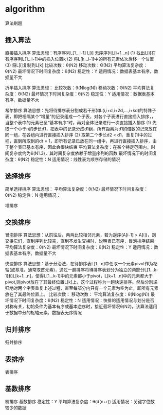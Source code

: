 # algorithm
算法刷题

## 插入算法
直接插入排序
  算法思想：有序序列L[1...i-1] L[i] 无序序列L[i+1...n]
            (1) 找出L[i]在有序序列L[1...i-1]中的插入位置k
            (2) 将L[k...i-1]中的所有元素依次后移一个位置
            (3) 将L[i]复制到L[k]
  比较次数：θ(N2)
  移动次数：Θ(N2)
  平均算法复杂度：θ(N2)
  最坏情况下时间复杂度：θ(N2)
  稳定性：Y
  适用情况：数据表基本有序，数据量不大

折半插入排序
  算法思想：
  比较次数：θ(Nlog(N))
  移动次数：Θ(N2)
  平均算法复杂度：Θ(N2)
  最坏情况下时间复杂度：θ(N2)
  稳定性：Y
  适用情况：数据表基本有序，数据量不大

希尔排序
  算法思想：先将待排序表分割成若干形如L(i,i+d,i+2d,...,i+kd)的特殊子表，即把相隔某个“增量”的记录组成一个子表，对各个子表进行直接插入排序，，当整个表中的元素已呈“基本有序”时，再对全体记录进行一次直接插入排序
            (1) 先取一个小于n的步长d1，把表中的记录分成d1组，所有距离为d1的倍数的记录放在同一组，在各组内进行直接插入排序
            (2) 取第二个步长d2 < d1，重复(1)中的过程，直到所取到的dt = 1，即所有记录已放在同一组中，再进行直接插入排序，由于整个表已基本有序，因此会很快结束
  平均算法复杂度：在某个特定范围内，时间复杂度约为θ(N1.3)，其时间复杂度依赖于增量序列的函数
  最坏情况下的时间复杂度：θ(N2)
  稳定性：N
  适用情况：线性表为顺序存储的情况

## 选择排序
简单选择排序
  算法思想：
  平均算法复杂度：θ(N2)
  最坏情况下时间复杂度：θ(N2)
  稳定性：N
  适用情况：

堆排序

## 交换排序
冒泡排序
  算法思想：从前往后，两两比较相邻元素，若为逆序(A[i-1] > A[i])，则交换它们，直到序列比较完，直到不发生交换时，说明表已有序，冒泡排序结束
  平均算法复杂度：θ(N2)
  最坏情况下时间复杂度：θ(N2)
  稳定性：Y
  适用情况：数据表基本有序，数据量不大

快速排序
  算法思想：基于分治法，在待排序表L[1...n]中任取一个元素pivot作为枢轴(或基准，通常取首元素)，通过一趟排序将待排序表划分为独立的两部分L[1...k-1]和L[k+1...n]，使得L[1...k-1]中的元素都小于pivot，L[k+1...n]中的元素都大于pivot,则pivot放在了其最终位置L[k]上，这个过程称为一趟快速排序。然后分别递归地对两个字表重复上述过程，直至每部分内只有一个元素为空为止，即所有元素放在了其最终位置上。
  比较次数：
  移动次数：
  平均算法复杂度：θ(Nlog(N))
  最坏情况下时间复杂度：θ(N2)
  稳定性：N
  适用情况：快排的适用情况与划分是否对称有关，初始条件为基本有序或基本逆序时，接近最坏情况θ(N2)，该算法适用于数据中分的枢轴元素，数据表无序情况

## 归并排序
归并排序

## 表排序
表排序

## 基数排序
桶排序
基数排序
  稳定性：Y
  平均算法复杂度：θ(d(n+r))
  适用情况：关键字位数较少的数据
